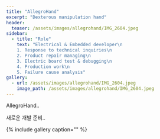 ```yaml
---
title: "AllegroHand"
excerpt: "Dexterous manipulation hand"
header:
  teaser: /assets/images/allegrohand/IMG_2604.jpeg
sidebar:
  - title: "Role"
    text: "Electrical & Embedded developer\n
    1. Response to technical inquiries\n
    2. Product repair managing\n
    3. Electric board test & debugging\n
    4. Production work\n
    5. Failure cause analysis"
gallery:
  - url: /assets/images/allegrohand/IMG_2604.jpeg
    image_path: /assets/images/allegrohand/IMG_2604.jpeg
---
```


AllegroHand..

새로운 개발 준비..

{% include gallery caption="" %}